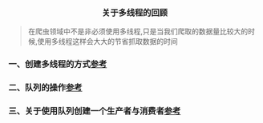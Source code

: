### <center>关于多线程的回顾</center>

> 在爬虫领域中不是非必须使用多线程,只是当我们爬取的数据量比较大的时候,使用多线程这样会大大的节省抓取数据的时间

### 一、创建多线程的方式[参考](https://kuangshp1.gitbooks.io/python-base/chapter09/01.html)

### 二、队列的操作[参考](https://kuangshp1.gitbooks.io/python-base/chapter09/08.html)

### 三、关于使用队列创建一个生产者与消费者[参考](https://kuangshp1.gitbooks.io/python-base/chapter09/09.html)
